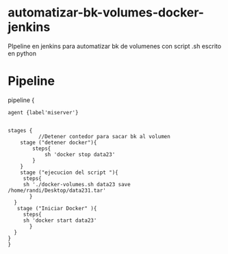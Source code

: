 # automatizar-bk-volumes-docker-jenkins
PIpeline en jenkins para automatizar bk de volumenes con script .sh escrito en python

# Pipeline 

pipeline {
     
    agent {label'miserver'}
    
    
    stages {
              //Detener contedor para sacar bk al volumen
        stage ("detener docker"){
            steps{ 
                sh 'docker stop data23'
            }
        }      
        stage ("ejecucion del script "){
         steps{ 
         sh './docker-volumes.sh data23 save /home/randi/Desktop/data231.tar'
           }
      }
       stage ("Iniciar Docker" ){
         steps{ 
         sh 'docker start data23'
           }
      }
    }
    }
  
  
